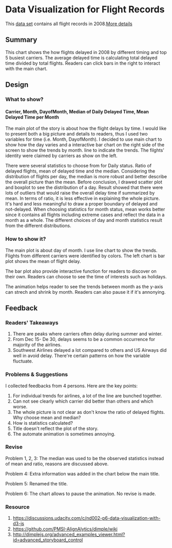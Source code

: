 
# Data Visualization for Flight Records

This [data set](http://stat-computing.org/dataexpo/2009/the-data.html) contains all flight records in 2008.[More details](https://www.transtats.bts.gov/Fields.asp?Table_ID=236)

## Summary

This chart shows the how flights delayed in 2008 by different timing and top 5 busiest carriers. The average delayed time is calculating total delayed time divided by total flights. Readers can click bars in the right to interact with the main chart. 

## Design

### What to show?

#### Carrier, Month, DayofMonth, Median of Daily Delayed Time, Mean Delayed Time per Month

The main plot of the story is about how the flight delays by time. I would like to present both a big picture and details to readers, thus I used two variables for time (i.e. Month, DayofMonth). I decided to use main chart to show how the day varies and a interactive bar chart on the right side of the screen to show the trends by month. line to indicate the trends. The filghts' identity were claimed by carriers as show on the left.

There were several statistics to choose from for Daily status. Ratio of delayed flights, mean of delayed time and the median. Considering the distribution of flights per day, the median is more robust and better describe the overall picture than the mean. Before conclusion, I drawed scatter plot and boxplot to see the distribution of a day. Result showed that there were lots of outliers that would raise the overall delay time if summarized by mean. In terms of ratio, it is less effective in explaining the whole picture. It's hard and less meaningful to draw a proper boundary of delayed and not-delayed. When choosing statistics for month status, mean works better since it contains all flights including extreme cases and reflect the data in a month as a whole. The different choices of day and month statistics result from the different distributions.

### How to show it?

The main plot is about day of month. I use line chart to show the trends. Flights from different carriers were identified by colors. The left chart is bar plot shows the mean of flight delay.

The bar plot also provide interactive function for readers to discover on their own. Readers can choose to see the time of interests such as holidays.

The animation helps reader to see the trends between month as the y-axis can strech and shrink by month. Readers can also pause it if it's annonying.

## Feedback

### Readers' Takeaways

1. There are peaks where carriers often delay during summer and winter.
2. From Dec 15- De 30, delays seems to be a common occurrence for majority of the airlines.
3. Southwest Airlines delayed a lot compared to others and US Airways did well in avoid delay. There're certain patterns on how the variable fluctuate.

### Problems & Suggestions

I collected feedbacks from 4 persons. Here are the key points:

1. For individual trends for airlines, a lot of the line are bunched together.
2. Can not see clearly which carrier did better than others and which worse. 
3. The whole picture is not clear as don't know the ratio of delayed flights. Why choose mean and median?
4. How is statistics calculated? 
5. Title doesn't reflect the plot of the story.
6. The automate animation is sometimes annoying.

### Revise

Problem 1, 2, 3: The median was used to be the observed statistics instead of mean and ratio, reasons are discussed above. 

Problem 4: Extra information was added in the chart below the main title.

Problem 5: Renamed the title.

Problem 6: The chart allows to pause the animation. No revise is made.

### Resource

1. https://discussions.udacity.com/c/nd002-p6-data-visualization-with-d3-js
2. https://github.com/PMSI-AlignAlytics/dimple/wiki
3. http://dimplejs.org/advanced_examples_viewer.html?id=advanced_storyboard_control

